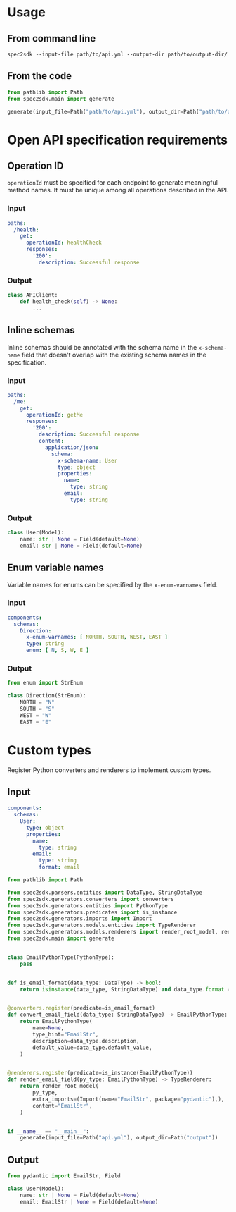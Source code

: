 # Usage

## From command line

`spec2sdk --input-file path/to/api.yml --output-dir path/to/output-dir/`

## From the code

```python
from pathlib import Path
from spec2sdk.main import generate

generate(input_file=Path("path/to/api.yml"), output_dir=Path("path/to/output-dir/"))
```

# Open API specification requirements

## Operation ID

`operationId` must be specified for each endpoint to generate meaningful method names. It must be unique among all operations described in the API.

### Input

```yaml
paths:
  /health:
    get:
      operationId: healthCheck
      responses:
        '200':
          description: Successful response
```

### Output

```python
class APIClient:
    def health_check(self) -> None:
        ...
```

## Inline schemas

Inline schemas should be annotated with the schema name in the `x-schema-name` field that doesn't overlap with the existing schema names in the specification.

### Input

```yaml
paths:
  /me:
    get:
      operationId: getMe
      responses:
        '200':
          description: Successful response
          content:
            application/json:
              schema:
                x-schema-name: User
                type: object
                properties:
                  name:
                    type: string
                  email:
                    type: string
```

### Output

```python
class User(Model):
    name: str | None = Field(default=None)
    email: str | None = Field(default=None)
```

## Enum variable names

Variable names for enums can be specified by the `x-enum-varnames` field.

### Input

```yaml
components: 
  schemas:
    Direction:
      x-enum-varnames: [ NORTH, SOUTH, WEST, EAST ]
      type: string
      enum: [ N, S, W, E ]
```

### Output

```python
from enum import StrEnum

class Direction(StrEnum):
    NORTH = "N"
    SOUTH = "S"
    WEST = "W"
    EAST = "E"
```

# Custom types

Register Python converters and renderers to implement custom types.

## Input

```yaml
components: 
  schemas: 
    User:
      type: object
      properties:
        name:
          type: string
        email:
          type: string
          format: email
```

```python
from pathlib import Path

from spec2sdk.parsers.entities import DataType, StringDataType
from spec2sdk.generators.converters import converters
from spec2sdk.generators.entities import PythonType
from spec2sdk.generators.predicates import is_instance
from spec2sdk.generators.imports import Import
from spec2sdk.generators.models.entities import TypeRenderer
from spec2sdk.generators.models.renderers import render_root_model, renderers
from spec2sdk.main import generate


class EmailPythonType(PythonType):
    pass


def is_email_format(data_type: DataType) -> bool:
    return isinstance(data_type, StringDataType) and data_type.format == "email"


@converters.register(predicate=is_email_format)
def convert_email_field(data_type: StringDataType) -> EmailPythonType:
    return EmailPythonType(
        name=None,
        type_hint="EmailStr",
        description=data_type.description,
        default_value=data_type.default_value,
    )


@renderers.register(predicate=is_instance(EmailPythonType))
def render_email_field(py_type: EmailPythonType) -> TypeRenderer:
    return render_root_model(
        py_type,
        extra_imports=(Import(name="EmailStr", package="pydantic"),),
        content="EmailStr",
    )


if __name__ == "__main__":
    generate(input_file=Path("api.yml"), output_dir=Path("output"))
```

## Output

```python
from pydantic import EmailStr, Field

class User(Model):
    name: str | None = Field(default=None)
    email: EmailStr | None = Field(default=None)
```

